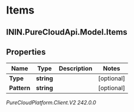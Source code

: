 # Items

## ININ.PureCloudApi.Model.Items

## Properties

|Name | Type | Description | Notes|
|------------ | ------------- | ------------- | -------------|
| **Type** | **string** |  | [optional] |
| **Pattern** | **string** |  | [optional] |



_PureCloudPlatform.Client.V2 242.0.0_
